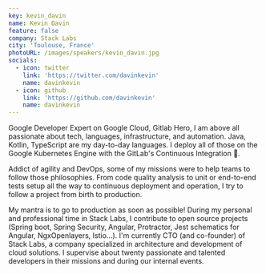 ```yaml
---
key: kevin_davin
name: Kevin Davin
feature: false
company: Stack Labs
city: 'Toulouse, France'
photoURL: /images/speakers/kevin_davin.jpg
socials:
  - icon: twitter
    link: 'https://twitter.com/davinkevin'
    name: davinkevin
  - icon: github
    link: 'https://github.com/davinkevin'
    name: davinkevin
---
```


Google Developer Expert on Google Cloud, Gitlab Hero, I am above all passionate about tech, languages, infrastructure, and automation. Java, Kotlin, TypeScript are my day-to-day languages. I deploy all of those on the Google Kubernetes Engine with the GitLab's Continuous Integration 🚀.

Addict of agility and DevOps, some of my missions were to help teams to follow those philosophies. From code quality analysis to unit or end-to-end tests setup all the way to continuous deployment and operation, I try to follow a project from birth to production.

My mantra is to go to production as soon as possible! During my personal and professional time in Stack Labs, I contribute to open source projects (Spring boot, Spring Security, Angular, Protractor, Jest schematics for Angular, NgxOpenlayers, Istio...). I'm currently CTO (and co-founder) of Stack Labs, a company specialized in architecture and development of cloud solutions. I supervise about twenty passionate and talented developers in their missions and during our internal events.